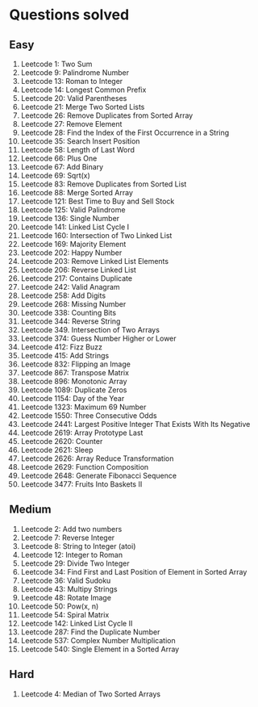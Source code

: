 # Questions solved

## Easy
1. Leetcode 1: Two Sum
2. Leetcode 9: Palindrome Number
3. Leetcode 13: Roman to Integer
4. Leetcode 14: Longest Common Prefix
5. Leetcode 20: Valid Parentheses
6. Leetcode 21: Merge Two Sorted Lists
7. Leetcode 26: Remove Duplicates from Sorted Array
8. Leetcode 27: Remove Element
9. Leetcode 28: Find the Index of the First Occurrence in a String
10. Leetcode 35: Search Insert Position
11. Leetcode 58: Length of Last Word
12. Leetcode 66: Plus One
13. Leetcode 67: Add Binary
14. Leetcode 69: Sqrt(x)
15. Leetcode 83: Remove Duplicates from Sorted List
16. Leetcode 88: Merge Sorted Array
17. Leetcode 121: Best Time to Buy and Sell Stock
18. Leetcode 125: Valid Palindrome
19. Leetcode 136: Single Number
20. Leetcode 141: Linked List Cycle I
21. Leetcode 160: Intersection of Two Linked List
22. Leetcode 169: Majority Element
23. Leetcode 202: Happy Number
24. Leetcode 203: Remove Linked List Elements
25. Leetcode 206: Reverse Linked List
26. Leetcode 217: Contains Duplicate
27. Leetcode 242: Valid Anagram
28. Leetcode 258: Add Digits
29. Leetcode 268: Missing Number
30. Leetcode 338: Counting Bits
31. Leetcode 344: Reverse String
32. Leetcode 349. Intersection of Two Arrays
33. Leetcode 374: Guess Number Higher or Lower
34. Leetcode 412: Fizz Buzz
35. Leetcode 415: Add Strings
36. Leetcode 832: Flipping an Image
37. Leetcode 867: Transpose Matrix
38. Leetcode 896: Monotonic Array
39. Leetcode 1089: Duplicate Zeros
40. Leetcode 1154: Day of the Year
41. Leetcode 1323: Maximum 69 Number
42. Leetcode 1550: Three Consecutive Odds
43. Leetcode 2441: Largest Positive Integer That Exists With Its Negative
44. Leetcode 2619: Array Prototype Last
45. Leetcode 2620: Counter
46. Leetcode 2621: Sleep
47. Leetcode 2626: Array Reduce Transformation
48. Leetcode 2629: Function Composition
49. Leetcode 2648: Generate Fibonacci Sequence
50. Leetcode 3477: Fruits Into Baskets II

## Medium
1. Leetcode 2: Add two numbers
2. Leetcode 7: Reverse Integer
3. Leetcode 8: String to Integer (atoi)
4. Leetcode 12: Integer to Roman
5. Leetcode 29: Divide Two Integer
6. Leetcode 34: Find First and Last Position of Element in Sorted Array
7. Leetcode 36: Valid Sudoku
8. Leetcode 43: Multipy Strings
9. Leetcode 48: Rotate Image
10. Leetcode 50: Pow(x, n)
11. Leetcode 54: Spiral Matrix
12. Leetcode 142: Linked List Cycle II
13. Leetcode 287: Find the Duplicate Number
14. Leetcode 537: Complex Number Multiplication
15. Leetcode 540: Single Element in a Sorted Array

## Hard
1. Leetcode 4: Median of Two Sorted Arrays
